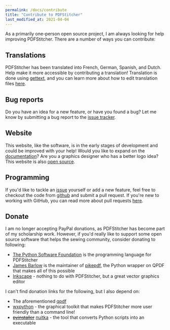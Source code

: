 ```yaml
---
permalink: /docs/contribute
title: "Contribute to PDFStitcher"
last_modified_at: 2021-04-04
---
```


As a primarily one-person open source project, I am always looking for help improving PDFStitcher. There are a number of ways you can contribute:

## Translations
PDFStitcher has been translated into French, German, Spanish, and Dutch. Help make it more accessible by contributing a translation! Translation is done using [gettext](https://docs.python.org/3/library/gettext.html), and you can learn more about how to edit translation files [here](/docs/translate).

## Bug reports
Do you have an idea for a new feature, or have you found a bug? Let me know by submitting a bug report to the [issue tracker](https://github.com/cfcurtis/pdfstitcher/issues).

## Website
This website, like the software, is in the early stages of development and could be improved with your help! Would you like to expand on the [documentation](/docs/)? Are you a graphics designer who has a better logo idea? This website is also [open source](https://github.com/cfcurtis/pdfstitcher-org).

## Programming
If you'd like to tackle an [issue](https://github.com/cfcurtis/pdfstitcher/issues) yourself or add a new feature, feel free to checkout the code from [github](https://github.com/cfcurtis/pdfstitcher) and submit a pull request. If you're new to working with GitHub, you can read more about pull requests [here](https://docs.github.com/en/github/collaborating-with-issues-and-pull-requests/proposing-changes-to-your-work-with-pull-requests).

## Donate
I am no longer accepting PayPal donations, as PDFStitcher has become part of my scholarship work. However, if you'd really like to support some open source software that helps the sewing community, consider donating to following:

- [The Python Software Foundation](https://psfmember.org/civicrm/contribute/transact?reset=1&id=2) is the programming language for PDFStitcher
- [James Barlow](https://opencollective.com/james-barlow) is the maintainer of [pikepdf](https://github.com/pikepdf/pikepdf), the Python wrapper on QPDF that makes all of this possible
- [Inkscape](https://inkscape.org/support-us/donate/) - nothing to do with PDFStitcher, but a great vector graphics editor

I can't find donation links for the following, but I also depend on:
- The aforementioned [qpdf](https://github.com/qpdf/qpdf)
- [wxpython](https://www.wxpython.org/) - the graphical toolkit that makes PDFStitcher more user friendly than a command line!
- ~~[pyinstaller](https://www.pyinstaller.org/)~~ [nuitka](https://nuitka.net/) - the tool that converts Python scripts into an executable 